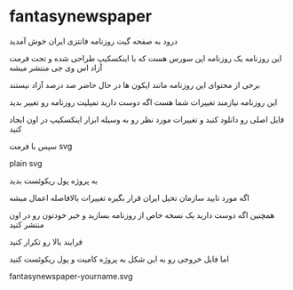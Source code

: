 # fantasynewspaper

درود به صفحه گیت روزنامه فانتزی ایران خوش آمدید

این روزنامه یک روزنامه اپن سورس هست که با اینکسکیپ طراحی شده و تحت فرمت آزاد اس وی جی منتشر میشه

برخی از محتوای این روزنامه مانند ایکون ها در حال حاضر صد درصد آزاد نیستند 

این روزنامه نیازمند تغییرات شما هست اگه دوست دارید تمپلیت روزنامه رو تغییر بدید

فایل اصلی رو دانلود کنید و تغییرات مورد نظر رو به وسیله ابزار اینکسکیپ در اون ایجاد کنید

سپس با فرمت svg 

plain svg

به پروژه پول ریکوئست بدید

اگه مورد تایید سازمان تخیل ایران قرار بگیره تغییرات بالافاصله اعمال میشه

همچنین اگه دوست دارید یک نسخه خاص از روزنامه بسازید و خبر خودتون رو در اون منتشر کنید

 فرایند بالا رو تکرار کنید 

اما فایل خروجی رو به این شکل به پروژه کامیت و پول ریکوئست کنید

fantasynewspaper-yourname.svg

